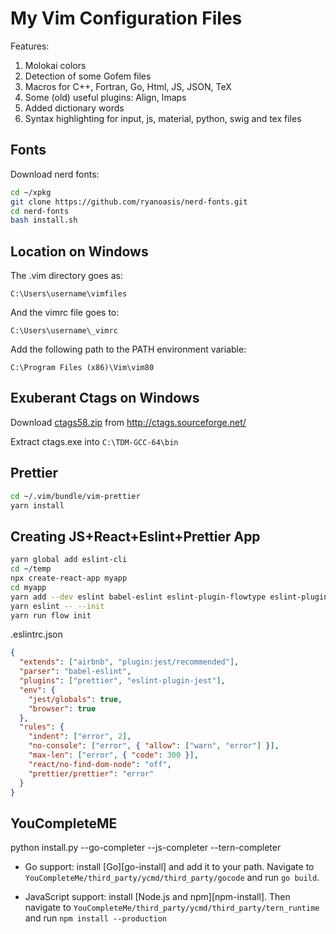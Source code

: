 # My Vim Configuration Files

Features:

1.  Molokai colors
2.  Detection of some Gofem files
3.  Macros for C++, Fortran, Go, Html, JS, JSON, TeX
4.  Some (old) useful plugins: Align, Imaps
5.  Added dictionary words
6.  Syntax highlighting for input, js, material, python, swig and tex files

## Fonts

Download nerd fonts:

```bash
cd ~/xpkg
git clone https://github.com/ryanoasis/nerd-fonts.git
cd nerd-fonts
bash install.sh
```

## Location on Windows

The .vim directory goes as:

```
C:\Users\username\vimfiles
```

And the vimrc file goes to:

```
C:\Users\username\_vimrc
```

Add the following path to the PATH environment variable:

```
C:\Program Files (x86)\Vim\vim80
```

## Exuberant Ctags on Windows

Download [ctags58.zip](http://prdownloads.sourceforge.net/ctags/ctags58.zip) from
http://ctags.sourceforge.net/

Extract ctags.exe into `C:\TDM-GCC-64\bin`

## Prettier

```bash
cd ~/.vim/bundle/vim-prettier
yarn install
```

## Creating JS+React+Eslint+Prettier App

```bash
yarn global add eslint-cli
cd ~/temp
npx create-react-app myapp
cd myapp
yarn add --dev eslint babel-eslint eslint-plugin-flowtype eslint-plugin-react eslint-plugin-jest prettier eslint-plugin-prettier eslint-config-prettier eslint-config-airbnb flow-bin
yarn eslint -- --init
yarn run flow init
```

.eslintrc.json

```json
{
  "extends": ["airbnb", "plugin:jest/recommended"],
  "parser": "babel-eslint",
  "plugins": ["prettier", "eslint-plugin-jest"],
  "env": {
    "jest/globals": true,
    "browser": true
  },
  "rules": {
    "indent": ["error", 2],
    "no-console": ["error", { "allow": ["warn", "error"] }],
    "max-len": ["error", { "code": 300 }],
    "react/no-find-dom-node": "off",
    "prettier/prettier": "error"
  }
}
```

## YouCompleteME

python install.py --go-completer --js-completer --tern-completer

* Go support: install [Go][go-install] and add it to your path. Navigate to
  `YouCompleteMe/third_party/ycmd/third_party/gocode` and run `go build`.

* JavaScript support: install [Node.js and npm][npm-install]. Then navigate
  to `YouCompleteMe/third_party/ycmd/third_party/tern_runtime` and run `npm install --production`

